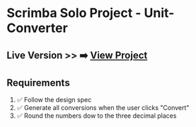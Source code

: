 # Scrimba Solo Project - Unit-Converter

## Live Version >> ➡️ [View Project](#)

## Requirements
1. ✅ Follow the design spec
2. ✅ Generate all conversions when the user clicks "Convert"
3. ✅ Round the numbers dow to the three decimal places

